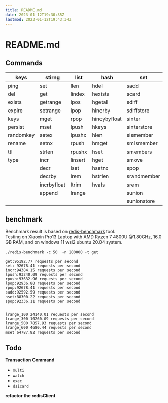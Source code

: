 ```yaml
---
title: README.md
date: 2023-01-12T19:30:35Z
lastmod: 2023-01-12T19:43:34Z
---
```


# README.md

## Commands

|keys|stirng|list|hash|set|
| -----------| -------------| ---------| --------------| -------------|
|ping|set|llen|hdel|sadd|
|del|get|lindex|hexists|scard|
|exists|getrange|lpos|hgetall|sdiff|
|expire|setrange|lpop|hincrby|sdiffstore|
|keys|mget|rpop|hincybyfloat|sinter|
|persist|mset|lpush|hkeys|sinterstore|
|randomkey|setex|lpushx|hlen|sismember|
|rename|setnx|rpush|hmget|smismember|
|ttl|strlen|rpushx|hset|smembers|
|type|incr|linsert|hget|smove|
||decr|lset|hsetnx|spop|
||decrby|lrem|hstrlen|srandmember|
||incrbyfloat|ltrim|hvals|srem|
||append|lrange||sunion|
|||||sunionstore|

## benchmark

Benchmark result is based on [redis-benchmark](https://redis.io/topics/benchmarks) tool.  
Testing on Xiaoxin Pro13 Laptop with AMD Ryzen 7 4800U @1.80GHz, 16.0 GB RAM, and on windows 11 wsl2 ubuntu 20.04 system.

​`./redis-benchmark -c 50  -n 200000 -t get`​​

```
get:95192.77 requests per second
set: 92678.41 requests per second
incr:94384.15 requests per second
lpush:93240.09 requests per second
rpush:93632.96 requests per second
lpop:92936.80 requests per second
rpop:92678.41 requests per second
sadd:92592.59 requests per second
hset:88300.22 requests per second
spop:92336.11 requests per second


lrange_100 24140.01 requests per second
lrange_300 10260.09 requests per second
lrange_500 7857.93 requests per second
lrange_600 4680.44 requests per second
mset 64787.82 requests per second
```

## Todo

**Transaction Command**​

* ​`multi`​
* ​`watch`​
* ​`exec`​
* ​`dsicard`​

**refactor the redisClient**
